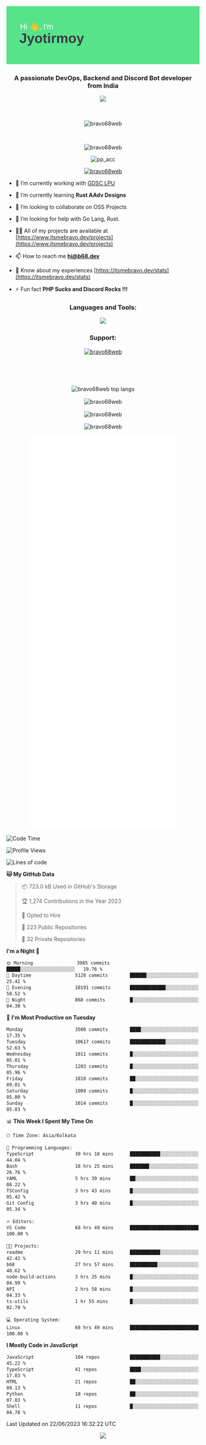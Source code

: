 <p align="center"><img src="header.png"></p>
<h3 align="center">A passionate DevOps, Backend and Discord Bot developer from India</h3>

<p align="center"><a href="https://discord.com/users/457039372009865226"><img src="https://lanyard-profile-readme.vercel.app/api/457039372009865226"></a></p>
                           
<br>
<p align="center"> <img src="https://komarev.com/ghpvc/?username=bravo68web&label=Profile%20views&color=0e75b6&style=flat" alt="bravo68web" /> </p>
<br>


<p align="center"><img src="https://github-profile-trophy.vercel.app/?username=bravo68web&theme=discord&column=3&row=2" alt="bravo68web" /> </p>
<p align="center"><img src="https://osu-embed.b68dev.xyz/pp_acc" alt="pp_acc" /> </p>

<p align="center"> <a href="https://twitter.com/bravo68web" target="blank"><img src="https://img.shields.io/twitter/follow/bravo68web?logo=twitter&style=for-the-badge" alt="bravo68web" /></a> </p>

- 🔭 I’m currently working with [GDSC LPU](https://gdsclpu.live/)

- 🌱 I’m currently learning **Rust AAdv Designs**

- 👯 I’m looking to collaborate on OSS Projects

- 🤝 I’m looking for help with Go Lang, Rust.

- 👨‍💻 All of my projects are available at [https://www.itsmebravo.dev/projects](https://www.itsmebravo.dev/projects)

<!-- - 💬 Ask me about **DF Techs** -->

- 📫 How to reach me **hi@b68.dev**

- 📄 Know about my experiences [https://itsmebravo.dev/stats](https://itsmebravo.dev/stats)

- ⚡ Fun fact **PHP Sucks and Discord Rocks !!!**

<h3 align="center">Languages and Tools:</h3>
<p align="center"> 
<img src="https://skillicons.dev/icons?i=aws,bash,c,cs,cpp,cloudflare,css,dart,devto,discord,bots,docker,electron,ember,emotion,express,fastapi,figma,firebase,flask,gcp,git,github,githubactions,go,gitlab,graphql,heroku,html,ai,ipfs,js,jest,linux,md,mastodon,mongodb,neovim,netlify,nextjs,nginx,nodejs,postgres,postman,powershell,py,react,redis,regex,replit,rocket,rust,sqlite,mysql,stackoverflow,styledcomponents,supabase,sentry,solidity,svg,tailwind,tauri,twitter,ts,unity,v,vercel,vim,vite,wasm,webpack,workers&perline=8&theme=dark" />
</p>

<h3 align="center">Support:</h3>
<p align="center"><a href="https://www.buymeacoffee.com/bravo68web"> <img align="center" src="https://cdn.buymeacoffee.com/buttons/v2/default-yellow.png" height="50" width="210" alt="bravo68web" /></a></p><br><br>
<br>

<p align="center"> <img align="center" src="https://github-readme-stats-sync.vercel.app/api/top-langs?username=bravo68web&count_private=true&show_icons=true&theme=radical&border_radius=10&&langs_count=10&layout=compact" alt="bravo68web top langs" /></p>

<p align="center"> <img align="center" src="https://github-readme-stats-sync.vercel.app/api?username=bravo68web&count_private=true&show_icons=true&theme=radical&border_radius=10" alt="bravo68web" /></p>

<p align="center"> <img align="center" src="https://github-readme-streak-stats.herokuapp.com?user=bravo68web&theme=dracula&hide_border=true" alt="bravo68web" /></p>

<p align="center"> <img align="center" src="https://github-readme-stats-sync.vercel.app/api/wakatime?username=bravo68web&count_private=true&show_icons=true&theme=aura_dark&border_radius=10&&langs_count=10&layout=compact&range=last_7_days" alt="bravo68web" /></p>

<p align="center"><img src="https://raw.githubusercontent.com/BRAVO68WEB/BRAVO68WEB/master/github-metrics.svg"></p>

<!--START_SECTION:waka-->
![Code Time](http://img.shields.io/badge/Code%20Time-4%2C963%20hrs%2024%20mins-blue)

![Profile Views](http://img.shields.io/badge/Profile%20Views-22-blue)

![Lines of code](https://img.shields.io/badge/From%20Hello%20World%20I%27ve%20Written-59.6%20million%20lines%20of%20code-blue)

**🐱 My GitHub Data** 

> 📦 723.0 kB Used in GitHub's Storage 
 > 
> 🏆 1,274 Contributions in the Year 2023
 > 
> 💼 Opted to Hire
 > 
> 📜 223 Public Repositories 
 > 
> 🔑 32 Private Repositories 
 > 
**I'm a Night 🦉** 

```text
🌞 Morning                3985 commits        █████░░░░░░░░░░░░░░░░░░░░   19.76 % 
🌆 Daytime                5128 commits        ██████░░░░░░░░░░░░░░░░░░░   25.42 % 
🌃 Evening                10191 commits       █████████████░░░░░░░░░░░░   50.52 % 
🌙 Night                  868 commits         █░░░░░░░░░░░░░░░░░░░░░░░░   04.30 % 
```
📅 **I'm Most Productive on Tuesday** 

```text
Monday                   3500 commits        ████░░░░░░░░░░░░░░░░░░░░░   17.35 % 
Tuesday                  10617 commits       █████████████░░░░░░░░░░░░   52.63 % 
Wednesday                1011 commits        █░░░░░░░░░░░░░░░░░░░░░░░░   05.01 % 
Thursday                 1203 commits        █░░░░░░░░░░░░░░░░░░░░░░░░   05.96 % 
Friday                   1818 commits        ██░░░░░░░░░░░░░░░░░░░░░░░   09.01 % 
Saturday                 1009 commits        █░░░░░░░░░░░░░░░░░░░░░░░░   05.00 % 
Sunday                   1014 commits        █░░░░░░░░░░░░░░░░░░░░░░░░   05.03 % 
```


📊 **This Week I Spent My Time On** 

```text
🕑︎ Time Zone: Asia/Kolkata

💬 Programming Languages: 
TypeScript               30 hrs 18 mins      ███████████░░░░░░░░░░░░░░   44.04 % 
Bash                     18 hrs 25 mins      ███████░░░░░░░░░░░░░░░░░░   26.76 % 
YAML                     5 hrs 39 mins       ██░░░░░░░░░░░░░░░░░░░░░░░   08.22 % 
TSConfig                 3 hrs 43 mins       █░░░░░░░░░░░░░░░░░░░░░░░░   05.42 % 
Git Config               3 hrs 40 mins       █░░░░░░░░░░░░░░░░░░░░░░░░   05.34 % 

🔥 Editors: 
VS Code                  68 hrs 49 mins      █████████████████████████   100.00 % 

🐱‍💻 Projects: 
readme                   29 hrs 11 mins      ███████████░░░░░░░░░░░░░░   42.42 % 
b68                      27 hrs 57 mins      ██████████░░░░░░░░░░░░░░░   40.62 % 
node-build-actions       3 hrs 25 mins       █░░░░░░░░░░░░░░░░░░░░░░░░   04.99 % 
API                      2 hrs 58 mins       █░░░░░░░░░░░░░░░░░░░░░░░░   04.33 % 
ts-utils                 1 hr 55 mins        █░░░░░░░░░░░░░░░░░░░░░░░░   02.79 % 

💻 Operating System: 
Linux                    68 hrs 49 mins      █████████████████████████   100.00 % 
```

**I Mostly Code in JavaScript** 

```text
JavaScript               104 repos           ███████████░░░░░░░░░░░░░░   45.22 % 
TypeScript               41 repos            ████░░░░░░░░░░░░░░░░░░░░░   17.83 % 
HTML                     21 repos            ██░░░░░░░░░░░░░░░░░░░░░░░   09.13 % 
Python                   18 repos            ██░░░░░░░░░░░░░░░░░░░░░░░   07.83 % 
Shell                    11 repos            █░░░░░░░░░░░░░░░░░░░░░░░░   04.78 % 
```




 Last Updated on 22/06/2023 16:32:22 UTC
<!--END_SECTION:waka-->

<p align="center"><img src="https://bravo68web.me/images/header_.png"></p>


